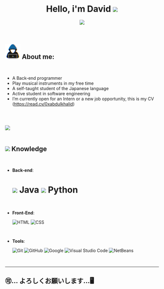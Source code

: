 <h1 align="center"><b>Hello, i'm David </b><img src="https://media.giphy.com/media/hvRJCLFzcasrR4ia7z/giphy.gif" width="35"></h1>
<!--  -->
<p align="center">
    <a href="https://github.com/DenverCoder1/readme-typing-svg"><img src="https://readme-typing-svg.herokuapp.com?font=Time+New+Roman&color=cyan&size=25&center=true&vCenter=true&width=600&height=100&lines=Self-taught+Back-End+Developer,;Student+engineering+software,;Active+Learner;"></a>

</p>

<br>

## <picture><img src = "https://github.com/0xAbdulKhalid/0xAbdulKhalid/raw/main/assets/mdImages/about_me.gif" width = 50px></picture> **About me:**


<br>

- A Back-end programmer
- Play musical instruments in my free time
- A self-taught student of the Japanese language
- Active student in software engineering
- I’m currently open for an Intern or a new job opportunity, this is my CV (https://read.cv/0xabdulkhalid)

<br><br>

<img src="https://user-images.githubusercontent.com/73097560/115834477-dbab4500-a447-11eb-908a-139a6edaec5c.gif"><br><br>

## <img src="https://media2.giphy.com/media/QssGEmpkyEOhBCb7e1/giphy.gif?cid=ecf05e47a0n3gi1bfqntqmob8g9aid1oyj2wr3ds3mg700bl&rid=giphy.gif" width ="25"><b> Knowledge</b>
<br>

<p align="center">

- **Back-end**:

    <h1 align="auto"><img src="https://img.icons8.com/?size=100&id=13679&format=png&color=000000" width="35"><b> Java </b><img src="https://img.icons8.com/?size=100&id=13441&format=png&color=000000" width="35"><b> Python </b></h1>

<br>   
    
- **Front-End**:

   ![HTML](https://img.icons8.com/?size=100&id=20909&format=png&color=000000)
   ![CSS](https://img.icons8.com/?size=100&id=21278&format=png&color=000000)

<br>

- **Tools**:

    ![Git](https://img.icons8.com/?size=100&id=20906&format=png&color=000000)
    ![GitHub](https://img.icons8.com/?size=100&id=LoL4bFzqmAa0&format=png&color=000000)
    ![Google](https://img.icons8.com/?size=100&id=17949&format=png&color=000000)
    ![Visual Studio Code](https://img.icons8.com/?size=100&id=9OGIyU8hrxW5&format=png&color=000000)
    ![NetBeans](https://img.icons8.com/?size=100&id=4djt356tq8UO&format=png&color=000000)

<br>

</p>

-----

## <b>🉑... よろしくお願いします...🖥️</b>
